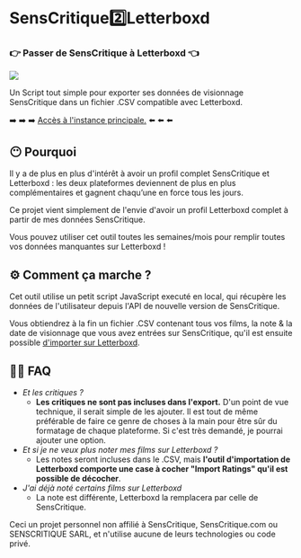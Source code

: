 # SensCritique2️⃣Letterboxd

### 👉 Passer de SensCritique à Letterboxd 👈

![](https://raw.githubusercontent.com/phileastv/SensCritique2Letterboxd/main/img/Sens2Boxd-logo.svg)

Un Script tout simple pour exporter ses données de visionnage SensCritique dans un fichier .CSV compatible avec Letterboxd.

➡️ ➡️ ➡️ [Accès à l'instance principale.](https://sc2bx.phileas.tv) ⬅️ ⬅️ ⬅️

##   😶 Pourquoi

Il y a de plus en plus d'intérêt à avoir un profil complet SensCritique et Letterboxd : les deux plateformes deviennent de plus en plus complémentaires et gagnent chaqu’une en force tous les jours.

Ce projet vient simplement de l'envie d'avoir un profil Letterboxd complet à partir de mes données SensCritique.

Vous pouvez utiliser cet outil toutes les semaines/mois pour remplir toutes vos données manquantes sur Letterboxd !

##   ⚙️ Comment ça marche ?

Cet outil utilise un petit script JavaScript executé en local, qui récupère les données de l'utilisateur depuis l'API de nouvelle version de SensCritique.

Vous obtiendrez à la fin un fichier .CSV contenant tous vos films, la note & la date de visionnage que vous avez entrées sur SensCritique, qu'il est ensuite possible [d'importer sur Letterboxd](https://letterboxd.com/import/).

##   🙋‍♀️ FAQ

 - *Et les critiques ?*
	 - **Les critiques ne sont pas incluses dans l'export.** D'un point de vue technique, il serait simple de les ajouter. Il est tout de même préférable de faire ce genre de choses à la main pour être sûr du formatage de chaque plateforme. Si c'est très demandé, je pourrai ajouter une option.
 - *Et si je ne veux plus noter mes films sur Letterboxd ?*
	 - Les notes seront incluses dans le .CSV, mais **l'outil d'importation de Letterboxd comporte une case à cocher "Import Ratings" qu'il est possible de décocher**.
 - *J'ai déjà noté certains films sur Letterboxd*
	 - La note est différente, Letterboxd la remplacera par celle de SensCritique.

Ceci un projet personnel non affilié à SensCritique, SensCritique.com ou SENSCRITIQUE SARL, et n'utilise aucune de leurs technologies ou code privé.
